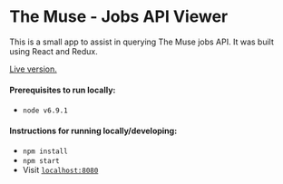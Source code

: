 # The Muse - Jobs API Viewer

This is a small app to assist in querying The Muse jobs API. It was built using React and Redux.

[Live version.](https://fsladkey.github.io/the-muse-jobs-api-viewer/)

#### Prerequisites to run locally:
* `node v6.9.1`

#### Instructions for running locally/developing:
* `npm install`
* `npm start`
* Visit [`localhost:8080`](localhost:8080)
